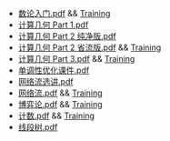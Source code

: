 - [数论入门.pdf](数论入门.pdf) && [Training](https://www.luogu.com.cn/training/572684)
- [计算几何 Part 1.pdf](计算几何Part1.pdf)
- [计算几何 Part 2 纯净版.pdf](计算几何Part2纯净版.pdf)
- [计算几何 Part 2 省流版.pdf](计算几何Part2省流版.pdf) && [Training](https://www.luogu.com.cn/training/572792)
- [计算几何 Part 3.pdf](计算几何Part3.pdf) && [Training](https://www.luogu.com.cn/training/572775)
- [单调性优化课件.pdf](单调性优化课件.pdf)
- [网络流选讲.pdf](网络流选讲.pdf)
- [网络流.pdf](网络流.pdf) && [Training](https://www.luogu.com.cn/training/572748)
- [博弈论.pdf](博弈论.pdf) && [Training](https://www.luogu.com.cn/training/572681)
- [计数.pdf](计数.pdf) && [Training](https://www.luogu.com.cn/training/571747)
- [线段树.pdf](线段树.pdf)

